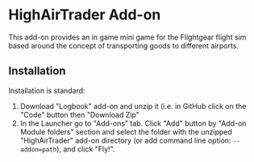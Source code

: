# HighAirTrader Add-on

This add-on provides an in game mini game for the Flightgear flight sim
based around the concept of transporting goods to different airports.

## Installation

Installation is standard:

1. Download "Logbook" add-on and unzip it (i.e. in GitHub click on the "Code" 
   button then "Download Zip"
2. In the Launcher go to "Add-ons" tab. Click "Add" button by "Add-on Module folders" 
   section and select the folder with the unzipped "HighAirTrader" add-on directory 
   (or add command line option: `--addon=path`), and click "Fly!".

